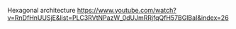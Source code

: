 Hexagonal architecture
https://www.youtube.com/watch?v=RnDfHnUUSjE&list=PLC3RVtNPazW_0dUJmRRjfqQfH57BGlBaI&index=26
